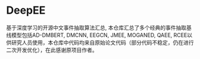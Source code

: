 # DeepEE
基于深度学习的开源中文事件抽取算法汇总, 本仓库汇总了多个经典的事件抽取基线模型包括AD-DMBERT, DMCNN, EEGCN, JMEE, MOGANED, QAEE, RCEE以供研究人员使用，本仓库中代码均来自原始论文代码（部分代码不稳定，仍在进行二次开发优化），在此感谢原项目作者。
